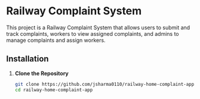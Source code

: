 # Railway Complaint System

This project is a Railway Complaint System that allows users to submit and track complaints, workers to view assigned complaints, and admins to manage complaints and assign workers.


## Installation

1. **Clone the Repository**
   ```sh
   git clone https://github.com/jsharma0110/railway-home-complaint-app.git
   cd railway-home-complaint-app
